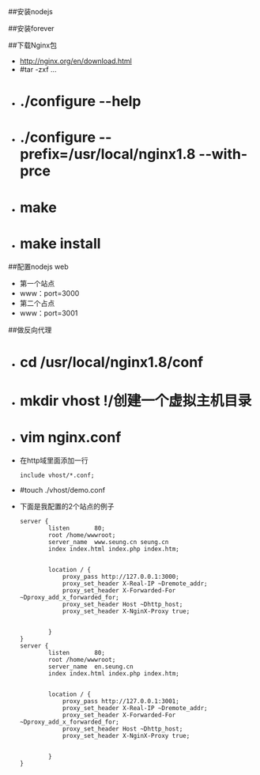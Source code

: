 ##安装nodejs



##安装forever



##下载Nginx包
-	http://nginx.org/en/download.html
-	#tar -zxf ...
-	# ./configure --help
-	# ./configure --prefix=/usr/local/nginx1.8 --with-prce
-	# make
-	# make install


##配置nodejs web

-	第一个站点
-	www：port=3000
-	第二个占点
-	www：port=3001

##做反向代理

-	# cd /usr/local/nginx1.8/conf
-	# mkdir vhost  !/创建一个虚拟主机目录
-	# vim nginx.conf
-	在http域里面添加一行
	
    	include vhost/*.conf;
-	#touch ./vhost/demo.conf


-	下面是我配置的2个站点的例子


		server {
		        listen       80;
		        root /home/wwwroot;
		        server_name  www.seung.cn seung.cn
		        index index.html index.php index.htm;
		
		
		        location / {
		            proxy_pass http://127.0.0.1:3000;
		            proxy_set_header X-Real-IP ~Dremote_addr;
		            proxy_set_header X-Forwarded-For ~Dproxy_add_x_forwarded_for;
		            proxy_set_header Host ~Dhttp_host;
		            proxy_set_header X-NginX-Proxy true;
		
		
		        }
		}
		server {
		        listen       80;
		        root /home/wwwroot;
		        server_name  en.seung.cn
		        index index.html index.php index.htm;
		
		
		        location / {
		            proxy_pass http://127.0.0.1:3001;
		            proxy_set_header X-Real-IP ~Dremote_addr;
		            proxy_set_header X-Forwarded-For ~Dproxy_add_x_forwarded_for;
		            proxy_set_header Host ~Dhttp_host;
		            proxy_set_header X-NginX-Proxy true;
		
		
		        }
		}
		
		
		
